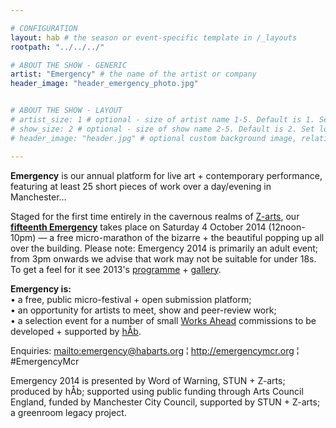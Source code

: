 ```yaml
---

# CONFIGURATION
layout: hab # the season or event-specific template in /_layouts
rootpath: "../../../"

# ABOUT THE SHOW - GENERIC
artist: "Emergency" # the name of the artist or company
header_image: "header_emergency_photo.jpg"   


# ABOUT THE SHOW - LAYOUT
# artist_size: 1 # optional - size of artist name 1-5. Default is 1. Set longer names to lower values
# show_size: 2 # optional - size of show name 2-5. Default is 2. Set longer names to lower values
# header_image: "header.jpg" # optional custom background image, relative to current page

---
```

**Emergency** is our annual platform for live art + contemporary performance, featuring at least 25 short pieces of work over a day/evening in Manchester… 
             
Staged for the first time entirely in the cavernous realms of [Z-arts](http://www.z-arts.org/about-us/getting-here), our **[fifteenth Emergency](/current/2014-emergency)** takes place on Saturday 4 October 2014 (12noon-10pm) — a free micro-marathon of the bizarre + the beautiful popping up all over the building. Please note: Emergency 2014 is primarily an adult event; from 3pm onwards we advise that work may not be suitable for under 18s. To get a feel for it see 2013's [programme](/archive/2013-emergency) + [gallery](/galleries/2013-emergency).        
      
**Emergency is:**    
• a free, public micro-festival + open submission platform;   
• an opportunity for artists to meet, show and peer-review work;      
• a selection event for a number of small [Works Ahead](/hab/worksahead) commissions to be developed + supported by [hÅb](/hab).        
        
Enquiries: <mailto:emergency@habarts.org> ¦ <http://emergencymcr.org> ¦ #EmergencyMcr        
        
Emergency 2014 is presented by Word of Warning, STUN + Z-arts; produced by hÅb; supported using public funding through Arts Council England, funded by Manchester City Council, supported by STUN + Z-arts; a greenroom legacy project.

